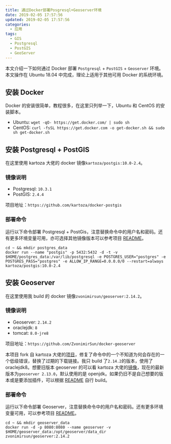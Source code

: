 ```yaml
---
title: 通过Docker部署Posgresql+Geoserver环境
date: 2019-02-05 17:57:56
updated: 2019-02-05 17:57:56
categories:
  - 应用
tags:
  - GIS
  - Postgresql
  - PostGIS
  - GeoServer
---
```


本文介绍一下如何通过 Docker 部署 `Postgresql` + `PostGIS` + `Geoserver` 环境。本文操作在 Ubuntu 18.04 中完成，理论上适用于其他可用 Docker 的系统环境。

<!--more-->

## 安装 Docker

Docker 的安装很简单，教程很多，在这里只列举一下，Ubuntu 和 CentOS 的安装脚本。

- Ubuntu: `wget -qO- https://get.docker.com/ | sudo sh`
- CentOS: `curl -fsSL https://get.docker.com -o get-docker.sh && sudo sh get-docker.sh`

## 安装 Postgresql + PostGIS

在这里使用 kartoza 大佬的 docker 镜像`kartoza/postgis:10.0-2.4`。

### 镜像说明

- Postgresql: `10.3.1`
- PostGIS: `2.4.4`

项目地址：`https://github.com/kartoza/docker-postgis`

### 部署命令

运行以下命令部署 Postgresql + PostGis，注意替换命令中的用户名和密码。还有更多环境变量可用，亦可选择其他镜像版本可以参考项目 [README](https://github.com/kartoza/docker-postgis/blob/develop/README.md)。

```shell
cd ~ && mkdir postgres_data
docker run --name "postgis" -p 5432:5432 -d -t -v $HOME/postgres_data:/var/lib/postgresql -e POSTGRES_USER="postgres" -e POSTGRES_PASS="postgres" -e ALLOW_IP_RANGE=0.0.0.0/0 --restart=always kartoza/postgis:10.0-2.4
```

## 安装 Geoserver

在这里使用我 build 的 docker 镜像`zvonimirsun/geoserver:2.14.2`。

### 镜像说明

- Geoserver: `2.14.2`
- oraclejdk: `8`
- tomcat: `8.0-jre8`

项目地址：`https://github.com/ZvonimirSun/docker-geoserver`

本项目 fork 自 kartoza 大佬的[项目](https://github.com/kartoza/docker-geoserver)，修复了命令中的一个不知道为何会存在的一个低级错误，替换了过期的下载链接。我只 build 了`2.14.2`的版本，使用了 oraclejdk8。想要旧版本 geoserver 的可以看 kartoza 大佬的[镜像](https://hub.docker.com/r/kartoza/geoserver/tags)，现在的最新版本为`geoserver 2.13.0`，默认使用的是 openjdk。如果仍旧不是自己想要的版本或是要添加插件，可以根据 [README](https://github.com/ZvonimirSun/docker-geoserver/blob/master/README.md) 自行 build。

### 部署命令

运行以下命令部署 Geoserver，注意替换命令中的用户名和密码。还有更多环境变量可用，可以参考项目 [README](https://github.com/ZvonimirSun/docker-geoserver/blob/master/README.md)。

```shell
cd ~ && mkdir geoserver_data
docker run -d -p 8080:8080 --name geoserver -v $HOME/geoserver_data:/opt/geoserver/data_dir zvonimirsun/geoserver:2.14.2
```
